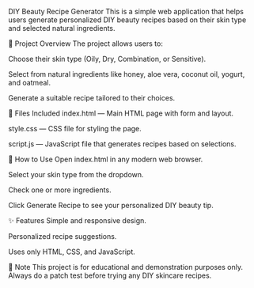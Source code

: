 DIY Beauty Recipe Generator
This is a simple web application that helps users generate personalized DIY beauty recipes based on their skin type and selected natural ingredients.

📝 Project Overview
The project allows users to:

Choose their skin type (Oily, Dry, Combination, or Sensitive).

Select from natural ingredients like honey, aloe vera, coconut oil, yogurt, and oatmeal.

Generate a suitable recipe tailored to their choices.

📂 Files Included
index.html — Main HTML page with form and layout.

style.css — CSS file for styling the page.

script.js — JavaScript file that generates recipes based on selections.

🚀 How to Use
Open index.html in any modern web browser.

Select your skin type from the dropdown.

Check one or more ingredients.

Click Generate Recipe to see your personalized DIY beauty tip.

✨ Features
Simple and responsive design.

Personalized recipe suggestions.

Uses only HTML, CSS, and JavaScript.

📌 Note
This project is for educational and demonstration purposes only. Always do a patch test before trying any DIY skincare recipes.